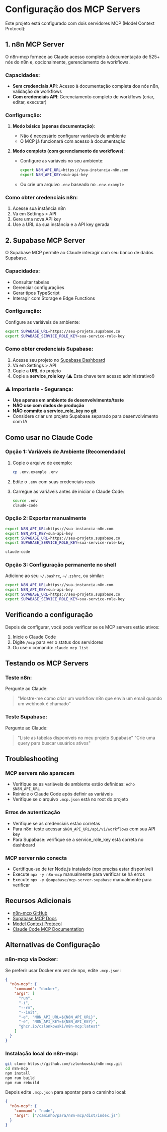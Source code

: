# Configuração dos MCP Servers

Este projeto está configurado com dois servidores MCP (Model Context Protocol):

## 1. n8n MCP Server

O n8n-mcp fornece ao Claude acesso completo à documentação de 525+ nós do n8n e, opcionalmente, gerenciamento de workflows.

### Capacidades:
- **Sem credenciais API**: Acesso à documentação completa dos nós n8n, validação de workflows
- **Com credenciais API**: Gerenciamento completo de workflows (criar, editar, executar)

### Configuração:

1. **Modo básico (apenas documentação)**:
   - Não é necessário configurar variáveis de ambiente
   - O MCP já funcionará com acesso à documentação

2. **Modo completo (com gerenciamento de workflows)**:
   - Configure as variáveis no seu ambiente:
     ```bash
     export N8N_API_URL=https://sua-instancia-n8n.com
     export N8N_API_KEY=sua-api-key
     ```
   - Ou crie um arquivo `.env` baseado no `.env.example`

### Como obter credenciais n8n:
1. Acesse sua instância n8n
2. Vá em Settings > API
3. Gere uma nova API key
4. Use a URL da sua instância e a API key gerada

## 2. Supabase MCP Server

O Supabase MCP permite ao Claude interagir com seu banco de dados Supabase.

### Capacidades:
- Consultar tabelas
- Gerenciar configurações
- Gerar tipos TypeScript
- Interagir com Storage e Edge Functions

### Configuração:

Configure as variáveis de ambiente:
```bash
export SUPABASE_URL=https://seu-projeto.supabase.co
export SUPABASE_SERVICE_ROLE_KEY=sua-service-role-key
```

### Como obter credenciais Supabase:
1. Acesse seu projeto no [Supabase Dashboard](https://app.supabase.com)
2. Vá em Settings > API
3. Copie a **URL** do projeto
4. Copie a **service_role key** (⚠️ Esta chave tem acesso administrativo!)

### ⚠️ Importante - Segurança:
- **Use apenas em ambiente de desenvolvimento/teste**
- **NÃO use com dados de produção**
- **NÃO commite a service_role_key no git**
- Considere criar um projeto Supabase separado para desenvolvimento com IA

## Como usar no Claude Code

### Opção 1: Variáveis de Ambiente (Recomendado)

1. Copie o arquivo de exemplo:
   ```bash
   cp .env.example .env
   ```

2. Edite o `.env` com suas credenciais reais

3. Carregue as variáveis antes de iniciar o Claude Code:
   ```bash
   source .env
   claude-code
   ```

### Opção 2: Exportar manualmente

```bash
export N8N_API_URL=https://sua-instancia-n8n.com
export N8N_API_KEY=sua-api-key
export SUPABASE_URL=https://seu-projeto.supabase.co
export SUPABASE_SERVICE_ROLE_KEY=sua-service-role-key

claude-code
```

### Opção 3: Configuração permanente no shell

Adicione ao seu `~/.bashrc`, `~/.zshrc`, ou similar:
```bash
export N8N_API_URL=https://sua-instancia-n8n.com
export N8N_API_KEY=sua-api-key
export SUPABASE_URL=https://seu-projeto.supabase.co
export SUPABASE_SERVICE_ROLE_KEY=sua-service-role-key
```

## Verificando a configuração

Depois de configurar, você pode verificar se os MCP servers estão ativos:

1. Inicie o Claude Code
2. Digite `/mcp` para ver o status dos servidores
3. Ou use o comando: `claude mcp list`

## Testando os MCP Servers

### Teste n8n:
Pergunte ao Claude:
> "Mostre-me como criar um workflow n8n que envia um email quando um webhook é chamado"

### Teste Supabase:
Pergunte ao Claude:
> "Liste as tabelas disponíveis no meu projeto Supabase"
> "Crie uma query para buscar usuários ativos"

## Troubleshooting

### MCP servers não aparecem
- Verifique se as variáveis de ambiente estão definidas: `echo $N8N_API_URL`
- Reinicie o Claude Code após definir as variáveis
- Verifique se o arquivo `.mcp.json` está no root do projeto

### Erros de autenticação
- Verifique se as credenciais estão corretas
- Para n8n: teste acessar `$N8N_API_URL/api/v1/workflows` com sua API key
- Para Supabase: verifique se a service_role_key está correta no dashboard

### MCP server não conecta
- Certifique-se de ter Node.js instalado (npx precisa estar disponível)
- Execute `npx -y n8n-mcp` manualmente para verificar se há erros
- Execute `npx -y @supabase/mcp-server-supabase` manualmente para verificar

## Recursos Adicionais

- [n8n-mcp GitHub](https://github.com/czlonkowski/n8n-mcp)
- [Supabase MCP Docs](https://supabase.com/docs/guides/getting-started/mcp)
- [Model Context Protocol](https://www.anthropic.com/news/model-context-protocol)
- [Claude Code MCP Documentation](https://docs.claude.com/en/docs/claude-code/mcp)

## Alternativas de Configuração

### n8n-mcp via Docker:
Se preferir usar Docker em vez de npx, edite `.mcp.json`:
```json
{
  "n8n-mcp": {
    "command": "docker",
    "args": [
      "run",
      "-i",
      "--rm",
      "--init",
      "-e", "N8N_API_URL=${N8N_API_URL}",
      "-e", "N8N_API_KEY=${N8N_API_KEY}",
      "ghcr.io/czlonkowski/n8n-mcp:latest"
    ]
  }
}
```

### Instalação local do n8n-mcp:
```bash
git clone https://github.com/czlonkowski/n8n-mcp.git
cd n8n-mcp
npm install
npm run build
npm run rebuild
```

Depois edite `.mcp.json` para apontar para o caminho local:
```json
{
  "n8n-mcp": {
    "command": "node",
    "args": ["/caminho/para/n8n-mcp/dist/index.js"]
  }
}
```
